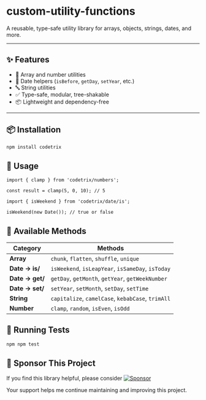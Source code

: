 # custom-utility-functions

A reusable, type-safe utility library for arrays, objects, strings, dates, and more.

---

## ✨ Features

- 🔢 Array and number utilities
- 📅 Date helpers (`isBefore`, `getDay`, `setYear`, etc.)
- 🔤 String utilities
- ✅ Type-safe, modular, tree-shakable
- 📦 Lightweight and dependency-free

---

## 📦 Installation

```bash
npm install codetrix

```

## 🔧 Usage

```
import { clamp } from 'codetrix/numbers';

const result = clamp(5, 0, 10); // 5

```

```
import { isWeekend } from 'codetrix/date/is';

isWeekend(new Date()); // true or false

```

## 🧰 Available Methods

| Category        | Methods                                           |
| --------------- | ------------------------------------------------- |
| **Array**       | `chunk`, `flatten`, `shuffle`, `unique`           |
| **Date → is/**  | `isWeekend`, `isLeapYear`, `isSameDay`, `isToday` |
| **Date → get/** | `getDay`, `getMonth`, `getYear`, `getWeekNumber`  |
| **Date → set/** | `setYear`, `setMonth`, `setDay`, `setTime`        |
| **String**      | `capitalize`, `camelCase`, `kebabCase`, `trimAll` |
| **Number**      | `clamp`, `random`, `isEven`, `isOdd`              |

## 🧪 Running Tests

```bash
npm npm test

```

## 💖 Sponsor This Project

If you find this library helpful, please consider [![Sponsor](https://img.shields.io/badge/sponsor-%E2%9D%A4-lightgrey?logo=github)](https://github.com/sponsors/shivanshuJags)

Your support helps me continue maintaining and improving this project.
